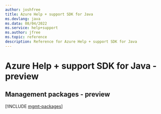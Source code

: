 ```yaml
---
author: joshfree
title: Azure Help + support SDK for Java
ms.devlang: java
ms.data: 08/04/2022
ms.service: help+support
ms.author: jfree
ms.topic: reference
description: Reference for Azure Help + support SDK for Java
---
```

# Azure Help + support SDK for Java - preview

## Management packages - preview
[!INCLUDE [mgmt-packages](help-+-support-mgmt-index.md)]